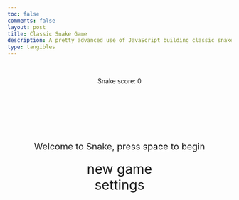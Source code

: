```yaml
---
toc: false
comments: false
layout: post
title: Classic Snake Game
description: A pretty advanced use of JavaScript building classic snake game using menu controls, key events, snake simulation and timers.
type: tangibles
---
```


<style>

    body{
    }
    .wrap{
        margin-left: auto;
        margin-right: auto;
    }

    canvas{
        display: none;
        box-shadow: 0 0 30px #015F83;
    }
    canvas:focus{
        outline: none;
    }

    /* All screens style */
    #gameover p, #setting p, #menu p{
        font-size: 20px;
    }

    #gameover a, #setting a, #menu a{
        font-size: 30px;
        display: block;
    }

    #gameover a:hover, #setting a:hover, #menu a:hover{
        cursor: pointer;
    }

    #gameover a:hover::before, #setting a:hover::before, #menu a:hover::before{
        content: ">";
        margin-right: 10px;
    }

    #menu{
        display: block;
    }

    #gameover{
        display: none;
    }

    #setting{
        display: none;
    }

    #setting input{
        display:none;
    }

    #setting label{
        cursor: pointer;
    }

    #setting input:checked + label{
        background-color: #FFF;
        color: #000;
    }
</style>


<div class="container">
    <br>
    <header class="pb-3 mb-4 border-bottom border-primary text-dark">
        <p class="fs-4">Snake score: <span id="score_value">0</span></p>
    </header>
    <br>
    <br>
    <br>
    <div class="container bg-secondary" style="text-align:center;">
        <!-- Main Menu -->
        <div id="menu" class="py-4 text-light">
            <p>Welcome to Snake, press <span style="background-color: #FFFFFF; color: #000000">space</span> to begin</p>
            <a id="new_game" class="link-alert">new game</a>
            <a id="setting_menu" class="link-alert">settings</a>
        </div>
        <!-- Game Over -->
        <div id="gameover" class="py-4 text-light">
            <p>Game Over, press <span style="background-color: #FFFFFF; color: #000000">space</span> to try again</p>
            <a id="new_game1" class="link-alert">new game</a>
            <a id="setting_menu1" class="link-alert">settings</a>
        </div>
        <!-- Play Screen -->
        <canvas id="snake" class="wrap" width="500" height="500" tabindex="1"></canvas>
        <!-- Settings Screen -->
        <div id="setting" class="py-4 text-light">
            <p>Settings Screen, press <span style="background-color: #FFFFFF; color: #000000">space</span> to go back to playing</p>
            <a id="new_game2" class="link-alert">new game</a>
            <br>
            <p>Speed:
                <input id="speed1" type="radio" name="speed" value="120" checked/>
                <label for="speed1">Slow</label>
                <input id="speed2" type="radio" name="speed" value="75"/>
                <label for="speed2">Normal</label>
                <input id="speed3" type="radio" name="speed" value="35"/>
                <label for="speed3">Fast</label>
            </p>
            <p>Wall:
                <input id="wallon" type="radio" name="wall" value="1" checked/>
                <label for="wallon">On</label>
                <input id="walloff" type="radio" name="wall" value="0"/>
                <label for="walloff">Off</label>
            </p>
            <p>DIfficulty:
                <input id="easy" type="radio" name="difficulty" value="easy"/>
                <label for="easy">Easy</label>
                <input id="normal" type="radio" name="difficulty" value="normal" checked/>
                <label for="normal">Normal</label>
                <input id="hard" type="radio" name="difficulty" value="hard"/>
                <label for="hard">Hard</label>
            </p>
            <p>Food Emoji:
                <select id="foodEmojiSelect">
                    <option value="🍕">Pizza 🍕</option>
                    <option value="🍟">French Fries 🍟</option>
                    <option value="🍦">Soft Ice Cream 🍦</option>
                    <option value="🍩">Doughnut 🍩</option>
                    <option value="🍪">Cookie 🍪</option>
                    <option value="🎂">Birthday Cake 🎂</option>
                    <option value="🧁">Cupcake 🧁</option>
                    <option value="🥧">Pie 🥧</option>
                    <option value="🍫">Chocolate Bar 🍫</option>
                    <option value="🍬">Candy 🍬</option>
                    <option value="🍭">Lollipop 🍭</option>
                    <option value="🍇">Grapes 🍇</option>
                    <option value="🍈">Melon 🍈</option>
                    <option value="🍉">Watermelon 🍉</option>
                    <option value="🍊">Tangerine 🍊</option>
                    <option value="🍋">Lemon 🍋</option>
                    <option value="🍌">Banana 🍌</option>
                    <option value="🍍">Pineapple 🍍</option>
                    <option value="🍎">Red Apple 🍎</option>
                    <option value="🍏">Green Apple 🍏</option>
                    <option value="🍐">Pear 🍐</option>
                    <option value="🍑">Peach 🍑</option>
                    <option value="🍒">Cherries 🍒</option>
                    <option value="🍓">Strawberry 🍓</option>
                    <option value="🥝">Kiwi Fruit 🥝</option>
                    <option value="🍅">Tomato 🍅</option>
                </select>
            </p>
        </div>
    </div>
</div>

<script>

    window.addEventListener("keydown", function(e) { if(["Space","ArrowUp","ArrowDown","ArrowLeft","ArrowRight"].indexOf(e.code) > -1) { e.preventDefault(); } }, false);

    (function(){
        /* Attributes of Game */
        /////////////////////////////////////////////////////////////
        // Canvas & Context
        const canvas = document.getElementById("snake");
        const ctx = canvas.getContext("2d");
        // HTML Game IDs
        const SCREEN_SNAKE = 0;
        const screen_snake = document.getElementById("snake");
        const ele_score = document.getElementById("score_value");
        const speed_setting = document.getElementsByName("speed");
        const wall_setting = document.getElementsByName("wall");
        // HTML Screen IDs (div)
        const SCREEN_MENU = -1, SCREEN_GAME_OVER=1, SCREEN_SETTING=2;
        const screen_menu = document.getElementById("menu");
        const screen_game_over = document.getElementById("gameover");
        const screen_setting = document.getElementById("setting");
        // HTML Event IDs (a tags)
        const button_new_game = document.getElementById("new_game");
        const button_new_game1 = document.getElementById("new_game1");
        const button_new_game2 = document.getElementById("new_game2");
        const button_setting_menu = document.getElementById("setting_menu");
        const button_setting_menu1 = document.getElementById("setting_menu1");
        // Game Control
        const BLOCK = 10;   // size of block rendering
        let SCREEN = SCREEN_MENU;
        let snake;
        let snake_dir;
        let snake_next_dir;
        let snake_speed;
        let food = {x: 0, y: 0};
        let score;
        let wall;
        /* Display Control */
        /////////////////////////////////////////////////////////////
        // 0 for the game
        // 1 for the main menu
        // 2 for the settings screen
        // 3 for the game over screen
        let showScreen = function(screen_opt){
            SCREEN = screen_opt;
            switch(screen_opt){
                case SCREEN_SNAKE:
                    screen_snake.style.display = "block";
                    screen_menu.style.display = "none";
                    screen_setting.style.display = "none";
                    screen_game_over.style.display = "none";
                    break;
                case SCREEN_GAME_OVER:
                    screen_snake.style.display = "block";
                    screen_menu.style.display = "none";
                    screen_setting.style.display = "none";
                    screen_game_over.style.display = "block";
                    break;
                case SCREEN_SETTING:
                    screen_snake.style.display = "none";
                    screen_menu.style.display = "none";
                    screen_setting.style.display = "block";
                    screen_game_over.style.display = "none";
                    break;
            }
        }
        /* Actions and Events  */
        /////////////////////////////////////////////////////////////
        window.onload = function(){
            // HTML Events to Functions
            button_new_game.onclick = function(){newGame();};
            button_new_game1.onclick = function(){newGame();};
            button_new_game2.onclick = function(){newGame();};
            button_setting_menu.onclick = function(){showScreen(SCREEN_SETTING);};
            button_setting_menu1.onclick = function(){showScreen(SCREEN_SETTING);};
            let foodEmojiSelect = document.getElementById("foodEmojiSelect");
            foodEmojiSelect.addEventListener("change", function () {
                updateFoodEmoji();
            });
            // speed
            setSnakeSpeed(150);
            for(let i = 0; i < speed_setting.length; i++){
                speed_setting[i].addEventListener("click", function(){
                    for(let i = 0; i < speed_setting.length; i++){
                        if(speed_setting[i].checked){
                            setSnakeSpeed(speed_setting[i].value);
                        }
                    }
                });
            }
            // wall setting
            setWall(1);
            for(let i = 0; i < wall_setting.length; i++){
                wall_setting[i].addEventListener("click", function(){
                    for(let i = 0; i < wall_setting.length; i++){
                        if(wall_setting[i].checked){
                            setWall(wall_setting[i].value);
                        }
                    }
                });
            }
            // activate window events
            window.addEventListener("keydown", function(evt) {
                // spacebar detected
                if(evt.code === "Space" && SCREEN !== SCREEN_SNAKE)
                    newGame();
            }, true);
        }
        /* Snake is on the Go (Driver Function)  */
        /////////////////////////////////////////////////////////////
        let mainLoop = function(){
            let _x = snake[0].x;
            let _y = snake[0].y;
            snake_dir = snake_next_dir;   // read async event key
            // Direction 0 - Up, 1 - Right, 2 - Down, 3 - Left
            switch(snake_dir){
                case 0: _y--; break;
                case 1: _x++; break;
                case 2: _y++; break;
                case 3: _x--; break;
            }
            snake.pop(); // tail is removed
            snake.unshift({x: _x, y: _y}); // head is new in new position/orientation
            // Wall Checker
            if(wall === 1){
                // Wall on, Game over test
                if (snake[0].x < 0 || snake[0].x === canvas.width / BLOCK || snake[0].y < 0 || snake[0].y === canvas.height / BLOCK){
                    showScreen(SCREEN_GAME_OVER);
                    return;
                }
            }else{
                // Wall Off, Circle around
                for(let i = 0, x = snake.length; i < x; i++){
                    if(snake[i].x < 0){
                        snake[i].x = snake[i].x + (canvas.width / BLOCK);
                    }
                    if(snake[i].x === canvas.width / BLOCK){
                        snake[i].x = snake[i].x - (canvas.width / BLOCK);
                    }
                    if(snake[i].y < 0){
                        snake[i].y = snake[i].y + (canvas.height / BLOCK);
                    }
                    if(snake[i].y === canvas.height / BLOCK){
                        snake[i].y = snake[i].y - (canvas.height / BLOCK);
                    }
                }
            }
            // Snake vs Snake checker
            for(let i = 1; i < snake.length; i++){
                // Game over test
                if (snake[0].x === snake[i].x && snake[0].y === snake[i].y){
                    showScreen(SCREEN_GAME_OVER);
                    return;
                }
            }
            // Snake eats food checker
            if(checkBlock(snake[0].x, snake[0].y, food.x, food.y)){
                snake[snake.length] = {x: snake[0].x, y: snake[0].y};
                altScore(++score);
                addFood();
                activeDot(food.x, food.y, true);
            }
            // Repaint canvas
            let gradient = ctx.createLinearGradient(0, 0, 0, canvas.height);
            gradient.addColorStop(0, "#015F83");  // Light Sky Blue
            gradient.addColorStop(1, "#4682B4");  // Steel Blue

            // Set the gradient as the fill style
            ctx.fillStyle = gradient;

            // Fill the entire canvas with the gradient
            ctx.fillRect(0, 0, canvas.width, canvas.height);
            // Paint snake
            for(let i = 0; i < snake.length; i++){
                activeDot(snake[i].x, snake[i].y);
            }
            // Paint food
            activeDot(food.x, food.y, true);
            // Debug
            //document.getElementById("debug").innerHTML = snake_dir + " " + snake_next_dir + " " + snake[0].x + " " + snake[0].y;
            // Recursive call after speed delay, déjà vu
            setTimeout(mainLoop, snake_speed);
        }
        /* New Game setup */
        /////////////////////////////////////////////////////////////
        let newGame = function(){
            // snake game screen
            showScreen(SCREEN_SNAKE);
            screen_snake.focus();
            // game score to zero
            score = 0;
            altScore(score);
            // initial snake
            snake = [];
            snake.push({x: 0, y: 15});
            snake_next_dir = 1;
            // food on canvas
            addFood();
            // activate canvas event
            canvas.onkeydown = function(evt) {
                changeDir(evt.keyCode);
            }

            // Read difficulty level
            const difficultyOptions = document.getElementsByName("difficulty");
            let selectedDifficulty;
            for (let i = 0; i < difficultyOptions.length; i++) {
                if (difficultyOptions[i].checked) {
                    selectedDifficulty = difficultyOptions[i].value;
                    break;
                }
            }

            // Adjust game parameters based on difficulty
            switch (selectedDifficulty) {
                case "easy":
                    setSnakeSpeed(150);
                    canvas.width = 300;
                    canvas.height = 300;
                    break;
                case "normal":
                    setSnakeSpeed(100);
                    canvas.width = 400;
                    canvas.height = 400;
                    break;
                case "hard":
                    setSnakeSpeed(25);
                    canvas.width = 500;
                    canvas.height = 500;
                    // Additional adjustments for hard mode
                    // For example, flashing black and white snake
                    // and slow-moving food
                    setInterval(function () {
                        // Flash rainbow colors for the snake in hard mode
                        for (let i = 0; i < snake.length; i++) {
                            const hue = (i * 30 + (Date.now() / 100)) % 360;
                            ctx.fillStyle = `hsl(${hue}, 100%, 50%)`;
                            activeDot(snake[i].x, snake[i].y);
                        }
                    }, 300); // Flash every 300 milliseconds
                    setInterval(function () {
                        // Move food slowly in hard mode
                        addFood();
                        activeDot(food.x, food.y, true);
                    }, 2000); // Move food every 2000 milliseconds                 
                    break;
            }

            mainLoop();
        }
        /* Key Inputs and Actions */
        /////////////////////////////////////////////////////////////
        let changeDir = function(key){
            // test key and switch direction
            switch(key) {
                case 37:    // left arrow
                    if (snake_dir !== 1)    // not right
                        snake_next_dir = 3; // then switch left
                    break;
                case 38:    // up arrow
                    if (snake_dir !== 2)    // not down
                        snake_next_dir = 0; // then switch up
                    break;
                case 39:    // right arrow
                    if (snake_dir !== 3)    // not left
                        snake_next_dir = 1; // then switch right
                    break;
                case 40:    // down arrow
                    if (snake_dir !== 0)    // not up
                        snake_next_dir = 2; // then switch down
                    break;
            }
        }
/* Dot for Food or Snake part */
/////////////////////////////////////////////////////////////
        let foodEmoji = "🍕"; // Default food emoji

        let updateFoodEmoji = function () {
            let selectedFoodEmoji = document.getElementById("foodEmojiSelect").value;
            foodEmoji = selectedFoodEmoji;
        }

        let activeDot = function(x, y, isFood = false) {
            const size = BLOCK;

            if
            
            
            (isFood) {
                // Draw pizza emoji for food
                const foodSize = size * 1.5
                ctx.font = `${size}px serif`;
                ctx.fillText(foodEmoji, x * size, y * size + size);
            } else {
                // Draw a rounded shape for the snake
                ctx.fillStyle = "#FFFFFF";
                const radius = size / 2;
                const centerX = x * size + radius;
                const centerY = y * size + radius;

                ctx.beginPath();
                ctx.arc(centerX, centerY, radius, 0, 2 * Math.PI, false);
                ctx.fill();
            }
        }


        /* Random food placement */
        /////////////////////////////////////////////////////////////
        let addFood = function(){
            food.x = Math.floor(Math.random() * ((canvas.width / BLOCK) - 1));
            food.y = Math.floor(Math.random() * ((canvas.height / BLOCK) - 1));
            for(let i = 0; i < snake.length; i++){
                if(checkBlock(food.x, food.y, snake[i].x, snake[i].y)){
                    addFood();
                }
            }
        }
        /* Collision Detection */
        /////////////////////////////////////////////////////////////
        let checkBlock = function(x, y, _x, _y){
            return (x === _x && y === _y);
        }
        /* Update Score */
        /////////////////////////////////////////////////////////////
        let altScore = function(score_val){
            ele_score.innerHTML = String(score_val);
        }
        /////////////////////////////////////////////////////////////
        // Change the snake speed...
        // 150 = slow
        // 100 = normal
        // 50 = fast
        let setSnakeSpeed = function(speed_value){
            snake_speed = speed_value;
        }
        /////////////////////////////////////////////////////////////
        let setWall = function(wall_value){
            wall = wall_value;
            if(wall === 0){screen_snake.style.boxShadow = "0 0 30px #015F83";}
            if(wall === 1){screen_snake.style.boxShadow = "0 0 30px #015F83";}
        }
    })();
</script>